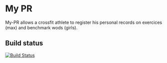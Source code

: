# My PR

My-PR allows a crossfit athlete to register his personal records on exercices (max) and benchmark wods (girls).

## Build status

[![Build Status](https://travis-ci.org/jgiovaresco/my-pr.svg?branch=master)](https://travis-ci.org/jgiovaresco/my-pr)
